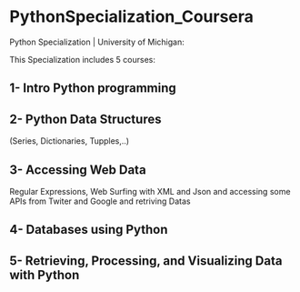 # PythonSpecialization_Coursera
Python Specialization | University of Michigan: 

This Specialization includes 5 courses: 
## 1- Intro Python programming
## 2- Python Data Structures
(Series, Dictionaries, Tupples,..)
## 3- Accessing Web Data
Regular Expressions, Web Surfing with XML and Json and accessing some APIs from Twiter and Google and retriving Datas
## 4- Databases using Python
## 5- Retrieving, Processing, and Visualizing Data with Python
